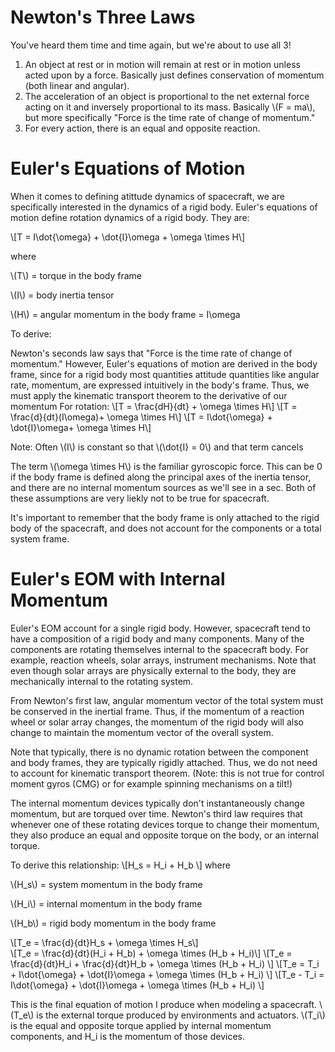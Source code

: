 # Newton's Three Laws
You've heard them time and time again, but we're about to use all 3!
    
1. An object at rest or in motion will remain at rest or in motion unless acted upon by a force. Basically just defines conservation of momentum (both linear and angular).
2. The acceleration of an object is proportional to the net external force acting on it and inversely proportional to its mass. Basically \\(F = ma\\), but more specifically "Force is the time rate of change of momentum."
3. For every action, there is an equal and opposite reaction.

# Euler's Equations of Motion
When it comes to defining atittude dynamics of spacecraft, we are specifically interested in the dynamics of a rigid body. Euler's equations of motion define rotation dynamics of a rigid body. They are:

\\[T = I\dot{\omega} + \dot{I}\omega + \omega \times H\\]

where 

\\(T\\) = torque in the body frame

\\(I\\) = body inertia tensor

\\(H\\) = angular momentum in the body frame = I\omega

To derive:

Newton's seconds law says that "Force is the time rate of change of momentum." However, Euler's equations of motion are derived in the body frame, since for a rigid body most quantities attitude quantities like angular rate, momentum, are expressed intuitively in the body's frame. Thus, we must apply the kinematic transport theorem to the derivative of our momentum
For rotation:
    \\[T = \frac{dH}{dt} + \omega \times H\\]
    \\[T = \frac{d}{dt}(I\omega)+ \omega \times H\\]
    \\[T = I\dot{\omega} + \dot{I}\omega+ \omega \times H\\]    

Note: Often \\(I\\) is constant so that \\(\dot{I} = 0\\) and that term cancels

The term \\(\omega \times H\\) is the familiar gyroscopic force. This can be 0 if the body frame is defined along the principal axes of the inertia tensor, and there are no internal momentum sources as we'll see in a sec. Both of these assumptions are very liekly not to be true for spacecraft.

It's important to remember that the body frame is only attached to the rigid body of the spacecraft, and does not account for the components or a total system frame.

# Euler's EOM with Internal Momentum
Euler's EOM account for a single rigid body. However, spacecraft tend to have a composition of a rigid body and many components. Many of the components are rotating themselves internal to the spacecraft body. For example, reaction wheels, solar arrays, instrument mechanisms. Note that even though solar arrays are physically external to the body, they are mechanically internal to the rotating system. 

From Newton's first law, angular momentum vector of the total system must be conserved in the inertial frame. Thus, if the momentum of a reaction wheel or solar array changes, the momentum of the rigid body will also change to maintain the momentum vector of the overall system.

Note that typically, there is no dynamic rotation between the component and body frames, they are typically rigidly attached. Thus, we do not need to account for kinematic transport theorem. (Note: this is not true for control moment gyros (CMG) or for example spinning mechanisms on a tilt!)

The internal momentum devices typically don't instantaneously change momentum, but are torqued over time. Newton's third law requires that whenever one of these rotating devices torque to change their momentum, they also produce an equal and opposite torque on the body, or an internal torque.

To derive this relationship:
\\[H_s = H_i + H_b \\] 
where 

\\(H_s\\) = system momentum in the body frame

\\(H_i\\) = internal momentum in the body frame

\\(H_b\\) = rigid body momentum in the body frame

\\[T_e = \frac{d}{dt}H_s + \omega \times H_s\\]    
\\[T_e = \frac{d}{dt}(H_i + H_b) + \omega \times (H_b + H_i)\\]
\\[T_e = \frac{d}{dt}H_i + \frac{d}{dt}H_b + \omega \times (H_b + H_i) \\]
\\[T_e = T_i + I\dot{\omega} + \dot{I}\omega + \omega \times (H_b + H_i) \\]
\\[T_e - T_i = I\dot{\omega} + \dot{I}\omega + \omega \times (H_b + H_i) \\]

This is the final equation of motion I produce when modeling a spacecraft. \\(T_e\\) is the external torque produced by environments and actuators. \\(T_i\\) is the equal and opposite torque applied by internal momentum components, and H_i is the momentum of those devices. 